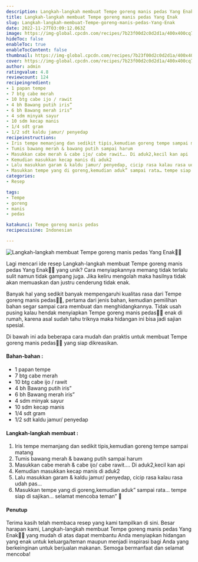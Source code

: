 ```yaml
---
description: Langkah-langkah membuat Tempe goreng manis pedas Yang Enak"
title: Langkah-langkah membuat Tempe goreng manis pedas Yang Enak
slug: Langkah-langkah-membuat-Tempe-goreng-manis-pedas-Yang-Enak
date: 2022-11-27T03:09:12.063Z
image: https://img-global.cpcdn.com/recipes/7b23f00d2c0d2d1a/400x400cq70/photo.jpg
hideToc: false
enableToc: true
enableTocContent: false
thumbnail: https://img-global.cpcdn.com/recipes/7b23f00d2c0d2d1a/400x400cq70/photo.jpg
cover: https://img-global.cpcdn.com/recipes/7b23f00d2c0d2d1a/400x400cq70/photo.jpg
author: admin
ratingvalue: 4.8
reviewcount: 124
recipeingredient:
- 1 papan tempe
- 7 btg cabe merah
- 10 btg cabe ijo / rawit
- 4 bh Bawang putih iris”
- 6 bh Bawang merah iris”
- 4 sdm minyak sayur
- 10 sdm kecap manis
- 1/4 sdt gram
- 1/2 sdt kaldu jamur/ penyedap
recipeinstructions:
- Iris tempe memanjang dan sedikit tipis,kemudian goreng tempe sampai matang
- Tumis bawang merah & bawang putih sampai harum
- Masukkan cabe merah & cabe ijo/ cabe rawit…. Di aduk2,kecil kan api
- Kemudian masukkan kecap manis di aduk2
- Lalu masukkan garam & kaldu jamur/ penyedap, cicip rasa kalau rasa udah pas…
- Masukkan tempe yang di goreng,kemudian aduk” sampai rata… tempe siap di sajikan… selamat mencoba teman” 🙏
categories:
- Resep

tags:
- Tempe
- goreng
- manis
- pedas

katakunci: Tempe goreng manis pedas
recipecuisine: Indonesian

---
```


![Langkah-langkah membuat Tempe goreng manis pedas Yang Enak👩‍🍳](https://img-global.cpcdn.com/recipes/7b23f00d2c0d2d1a/400x400cq70/photo.jpg)

Lagi mencari ide resep Langkah-langkah membuat Tempe goreng manis pedas Yang Enak👩‍🍳 yang unik? Cara menyiapkannya memang tidak terlalu sulit namun tidak gampang juga. Jika keliru mengolah maka hasilnya tidak akan memuaskan dan justru cenderung tidak enak.

Banyak hal yang sedikit banyak mempengaruhi kualitas rasa dari Tempe goreng manis pedas👩‍🍳, pertama dari jenis bahan, kemudian pemilihan bahan segar sampai cara membuat dan menghidangkannya. Tidak usah pusing kalau hendak menyiapkan Tempe goreng manis pedas👩‍🍳 enak di rumah, karena asal sudah tahu triknya maka hidangan ini bisa jadi sajian spesial.

Di bawah ini ada beberapa cara mudah dan praktis untuk membuat Tempe goreng manis pedas👩‍🍳 yang siap dikreasikan.

<!--inarticleads1-->

#### Bahan-bahan :

- 1 papan tempe
- 7 btg cabe merah
- 10 btg cabe ijo / rawit
- 4 bh Bawang putih iris”
- 6 bh Bawang merah iris”
- 4 sdm minyak sayur
- 10 sdm kecap manis
- 1/4 sdt gram
- 1/2 sdt kaldu jamur/ penyedap

<!--inarticleads2-->

#### Langkah-langkah membuat :

1. Iris tempe memanjang dan sedikit tipis,kemudian goreng tempe sampai matang
1. Tumis bawang merah & bawang putih sampai harum
1. Masukkan cabe merah & cabe ijo/ cabe rawit…. Di aduk2,kecil kan api
1. Kemudian masukkan kecap manis di aduk2
1. Lalu masukkan garam & kaldu jamur/ penyedap, cicip rasa kalau rasa udah pas…
1. Masukkan tempe yang di goreng,kemudian aduk” sampai rata… tempe siap di sajikan… selamat mencoba teman” 🙏

#### Penutup

Terima kasih telah membaca resep yang kami tampilkan di sini. Besar harapan kami, Langkah-langkah membuat Tempe goreng manis pedas Yang Enak👩‍🍳 yang mudah di atas dapat membantu Anda menyiapkan hidangan yang enak untuk keluarga/teman maupun menjadi inspirasi bagi Anda yang berkeinginan untuk berjualan makanan. Semoga bermanfaat dan selamat mencoba!